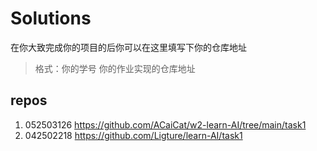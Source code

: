 # Solutions

在你大致完成你的项目的后你可以在这里填写下你的仓库地址

> 格式：你的学号 你的作业实现的仓库地址

## repos
1. 052503126 https://github.com/ACaiCat/w2-learn-AI/tree/main/task1
2. 042502218 https://github.com/Ligture/learn-AI/task1